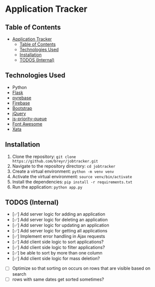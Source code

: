 # Application Tracker

## Table of Contents

- [Application Tracker](#application-tracker)
  - [Table of Contents](#table-of-contents)
  - [Technologies Used](#technologies-used)
  - [Installation](#installation)
  - [TODOS (Internal)](#todos-internal)

## Technologies Used

- Python
- [Flask](https://flask.palletsprojects.com/en/3.0.x/)
- [pyrebase](https://github.com/nhorvath/Pyrebase4)
- [Firebase](https://firebase.google.com/)
- [Bootstrap](https://getbootstrap.com/)
- [jQuery](https://jquery.com/)
- [js-priority-queue](https://www.jsdelivr.com/package/npm/js-priority-queue)
- [Font Awesome](https://fontawesome.com/)
- [Xata](https://xata.io/)

## Installation

1. Clone the repository: `git clone https://github.com/breyr/jobtracker.git`
2. Navigate to the repository directory: `cd jobtracker`
3. Create a virtual environment: `python -m venv venv`
4. Activate the virtual environment: `source venv/bin/activate`
5. Install the dependencies: `pip install -r requirements.txt`
6. Run the application: `python app.py`

## TODOS (Internal)

- [✅] Add server logic for adding an application
- [✅] Add server logic for deleting an application
- [✅] Add server logic for updating an application
- [✅] Add server logic for getting all applications
- [✅] Implement error handling in Ajax requests
- [✅] Add client side logic to sort applications?
- [✅] Add client side logic to filter applications?
- [✅] be able to sort by more than one column
- [✅] Add client side logic for mass deletion?
- [ ] Optimize so that sorting on occurs on rows that are visible based on search
- [ ] rows with same dates get sorted sometimes?
